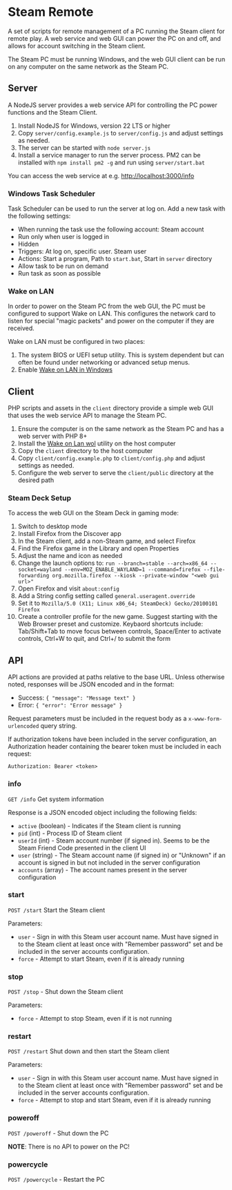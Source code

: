 # Steam Remote

A set of scripts for remote management of a PC running the Steam client for
remote play. A web service and web GUI can power the PC on and off, and allows
for account switching in the Steam client.

The Steam PC must be running Windows, and the web GUI client can be run on any
computer on the same network as the Steam PC.

## Server

A NodeJS server provides a web service API for controlling the PC power
functions and the Steam Client.

  1. Install NodeJS for Windows, version 22 LTS or higher
  2. Copy `server/config.example.js` to `server/config.js` and adjust settings
     as needed.
  3. The server can be started with `node server.js`
  4. Install a service manager to run the server process. PM2 can be installed
     with `npm install pm2 -g` and run using `server/start.bat`

You can access the web service at e.g.
[http://localhost:3000/info](http://localhost:3000/info)

### Windows Task Scheduler

Task Scheduler can be used to run the server at log on. Add a new task with the
following settings:

  * When running the task use the following account: Steam account
  * Run only when user is logged in
  * Hidden
  * Triggers: At log on, specific user. Steam user
  * Actions: Start a program, Path to `start.bat`, Start in `server` directory
  * Allow task to be run on demand
  * Run task as soon as possible

### Wake on LAN

In order to power on the Steam PC from the web GUI, the PC must be configured
to support Wake on LAN. This configures the network card to listen for special
"magic packets" and power on the computer if they are received.

Wake on LAN must be configured in two places:

  1. The system BIOS or UEFI setup utility. This is system dependent but can
     often be found under networking or advanced setup menus.
  2. Enable [Wake on LAN in Windows](https://www.windowscentral.com/software-apps/windows-11/how-to-enable-wake-on-lan-on-windows-11)

## Client

PHP scripts and assets in the `client` directory provide a simple web GUI that
uses the web service API to manage the Steam PC.

  1. Ensure the computer is on the same network as the Steam PC and has a web
     server with  PHP 8+
  2. Install the [Wake on Lan wol](https://sourceforge.net/projects/wake-on-lan/)
     utility on the host computer
  3. Copy the `client` directory to the host computer
  4. Copy `client/config.example.php` to `client/config.php` and adjust
     settings as needed.
  5. Configure the web server to serve the `client/public` directory at the
     desired path

### Steam Deck Setup

To access the web GUI on the Steam Deck in gaming mode:

  1. Switch to desktop mode
  2. Install Firefox from the Discover app
  3. In the Steam client, add a non-Steam game, and select Firefox
  4. Find the Firefox game in the Library and open Properties
  5. Adjust the name and icon as needed
  6. Change the launch options to: `run --branch=stable --arch=x86_64 --socket=wayland --env=MOZ_ENABLE_WAYLAND=1 --command=firefox --file-forwarding org.mozilla.firefox --kiosk --private-window "<web gui url>"`
  7. Open Firefox and visit `about:config`
  8. Add a String config setting called `general.useragent.override`
  9. Set it to `Mozilla/5.0 (X11; Linux x86_64; SteamDeck) Gecko/20100101 Firefox`
  10. Create a controller profile for the new game. Suggest starting with the
      Web Browser preset and customize. Keybaord shortcuts include:
      Tab/Shift+Tab to move focus between controls, Space/Enter to activate
      controls, Ctrl+W to quit, and Ctrl+/ to submit the form

## API

API actions are provided at paths relative to the base URL. Unless otherwise
noted, responses will be JSON encoded and in the format:

  * Success: `{ "message": "Message text" }`
  * Error: `{ "error": "Error message" }`

Request parameters must be included in the request body as a
`x-www-form-urlencoded` query string.

If authorization tokens have been included in the server configuration, an
Authorization header containing the bearer token must be included in each
request:

    Authorization: Bearer <token>

### info

`GET /info` Get system information

Response is a JSON encoded object including the following fields:

  * `active` (boolean) - Indicates if the Steam client is running
  * `pid` (int) - Process ID of Steam client
  * `userId` (int) - Steam account number (if signed in). Seems to be the Steam
     Friend Code presented in the client UI
  * `user` (string) - The Steam account name (if signed in) or "Unknown" if an
    account is signed in but not included in the server configuration
  * `accounts` (array) - The account names present in the server configuration

### start

`POST /start` Start the Steam client

Parameters:

  * `user` - Sign in with this Steam user account name. Must have signed in to
    the Steam client at least once with "Remember password" set and be included
    in the server accounts configuration.
  * `force` - Attempt to start Steam, even if it is already running

### stop

`POST /stop` - Shut down the Steam client

Parameters:

  * `force` - Attempt to stop Steam, even if it is not running

### restart

`POST /restart` Shut down and then start the Steam client

Parameters:

  * `user` - Sign in with this Steam user account name. Must have signed in to
    the Steam client at least once with "Remember password" set and be included
    in the server accounts configuration.
  * `force` - Attempt to stop and start Steam, even if it is already running

### poweroff

`POST /poweroff` - Shut down the PC

**NOTE**: There is no API to power on the PC!

### powercycle

`POST /powercycle` - Restart the PC
